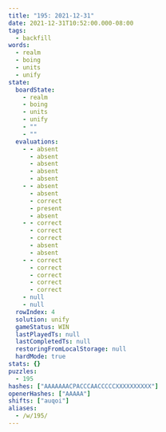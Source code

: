 ```yaml
---
title: "195: 2021-12-31"
date: 2021-12-31T10:52:00.000-08:00
tags:
  - backfill
words:
  - realm
  - boing
  - units
  - unify
state:
  boardState:
    - realm
    - boing
    - units
    - unify
    - ""
    - ""
  evaluations:
    - - absent
      - absent
      - absent
      - absent
      - absent
    - - absent
      - absent
      - correct
      - present
      - absent
    - - correct
      - correct
      - correct
      - absent
      - absent
    - - correct
      - correct
      - correct
      - correct
      - correct
    - null
    - null
  rowIndex: 4
  solution: unify
  gameStatus: WIN
  lastPlayedTs: null
  lastCompletedTs: null
  restoringFromLocalStorage: null
  hardMode: true
stats: {}
puzzles:
  - 195
hashes: ["AAAAAAACPACCCAACCCCCXXXXXXXXXX"]
openerHashes: ["AAAAA"]
shifts: ["auqoi"]
aliases:
  - /w/195/
---
```

<!-- more -->
